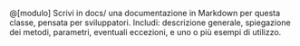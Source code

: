 @[modulo] Scrivi in docs/ una documentazione in Markdown per questa classe, pensata per sviluppatori. Includi: descrizione generale, spiegazione dei metodi, parametri, eventuali eccezioni, e uno o più esempi di utilizzo.
